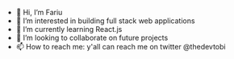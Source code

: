 - 👋 Hi, I’m Fariu 
- 👀 I’m interested in building full stack web applications
- 🌱 I’m currently learning React.js
- 💞️ I’m looking to collaborate on future projects
- 📫 How to reach me: y'all can reach me on twitter @thedevtobi

<!---
thedevtobiii/thedevtobiii is a ✨ special ✨ repository because its `README.md` (this file) appears on your GitHub profile.
You can click the Preview link to take a look at your changes.
--->
